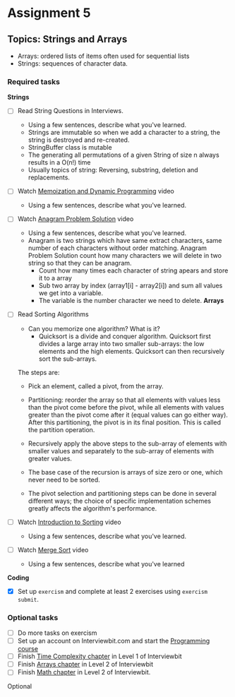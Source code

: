 # Assignment 5

## Topics: Strings and Arrays

* Arrays: ordered lists of items often used for sequential lists
* Strings: sequences of character data.

### Required tasks

**Strings**

- [ ] Read String Questions in Interviews.
  - Using a few sentences, describe what you've learned.
  - Strings are immutable so when we add a character to a string, the string is destroyed and re-created.
  - StringBuffer class is mutable
  - The generating all permutations of a given String of size n always results in a O(n!) time
  - Usually topics of string: Reversing, substring, deletion and replacements.
- [ ] Watch [Memoization and Dynamic Programming](https://www.youtube.com/watch?v=P8Xa2BitN3I) video
  - Using a few sentences, describe what you've learned.
- [ ] Watch [Anagram Problem Solution](https://www.youtube.com/watch?v=3MwRGPPB4tw) video
  - Using a few sentences, describe what you've learned.
  - Anagram is two strings which have same extract characters, same number of each characters without order matching. Anagram Problem Solution count how many characters we will delete in two string so that they can be anagram.
    + Count how many times each character of string apears and store it to a array
    + Sub two array by index (array1[i] - array2[i]) and sum all values we get into a variable.
    + The variable is the number character we need to delete.
**Arrays**

- [ ] Read Sorting Algorithms
  - Can you memorize one algorithm? What is it?
    - Quicksort is a divide and conquer algorithm. Quicksort first divides a large array into two smaller sub-arrays: the low elements and     the high elements. Quicksort can then recursively sort the sub-arrays.

  The steps are:

  - Pick an element, called a pivot, from the array.
  - Partitioning: reorder the array so that all elements with values less than the pivot come before the pivot, while all elements with    values greater than the pivot come after it (equal values can go either way). After this partitioning, the pivot is in its final     position. This is called the partition operation.
  - Recursively apply the above steps to the sub-array of elements with smaller values and separately to the sub-array of elements with   greater values.
  - The base case of the recursion is arrays of size zero or one, which never need to be sorted.

  - The pivot selection and partitioning steps can be done in several different ways; the choice of specific implementation schemes greatly affects the algorithm's performance.
- [ ] Watch [Introduction to Sorting](https://www.youtube.com/watch?v=pkkFqlG0Hds) video
  - Using a few sentences, describe what you've learned.
- [ ] Watch [Merge Sort](https://www.youtube.com/watch?v=KF2j-9iSf4Q) video
  - Using a few sentences, describe what you've learned

**Coding**

- [x] Set up `exercism` and complete at least 2 exercises using `exercism submit`.

### Optional tasks

- [ ] Do more tasks on exercism
- [ ] Set up an account on Interviewbit.com and start the [Programming course](https://www.interviewbit.com/courses/programming/)
- [ ] Finish [Time Complexity chapter](https://www.interviewbit.com/courses/programming/topics/time-complexity) in Level 1 of Interviewbit
- [ ] Finish [Arrays chapter]((https://www.interviewbit.com/courses/programming/topics/arrays/)) in Level 2 of Interviewbit
- [ ] Finish [Math chapter](https://www.interviewbit.com/courses/programming/topics/math/) in Level 2 of Interviewbit.

Optional
